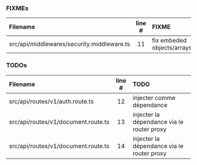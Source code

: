### FIXMEs
| Filename | line # | FIXME
|:------|:------:|:------
| src/api/middlewares/security.middleware.ts | 11 | fix embeded objects/arrays

### TODOs
| Filename | line # | TODO
|:------|:------:|:------
| src/api/routes/v1/auth.route.ts | 12 | injecter comme dépendance
| src/api/routes/v1/document.route.ts | 13 | injecter la dépendance via le router proxy
| src/api/routes/v1/document.route.ts | 14 | injecter la dépendance via le router proxy
